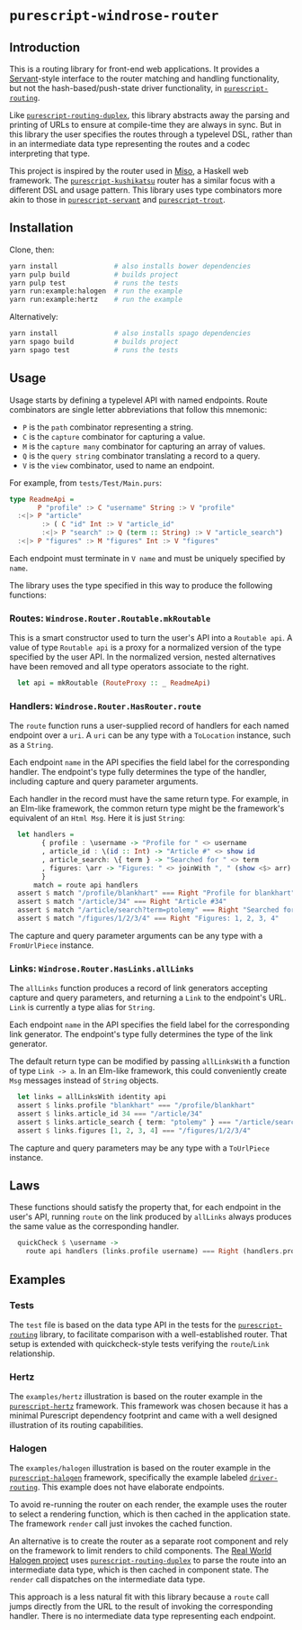 # `purescript-windrose-router`

## Introduction

This is a routing library for front-end web applications.  It provides a [Servant](https://github.com/haskell-servant/servant)-style interface to the router matching and handling functionality, but not the hash-based/push-state driver functionality, in [`purescript-routing`](https://github.com/slamdata/purescript-routing).

Like [`purescript-routing-duplex`](https://github.com/natefaubion/purescript-routing-duplex), this library abstracts away the parsing and printing of URLs to ensure at compile-time they are always in sync. But in this library the user specifies the routes through a typelevel DSL, rather than in an intermediate data type representing the routes and a codec interpreting that type.

This project is inspired by the router used in [Miso](https://github.com/dmjio/miso), a Haskell web framework.  The [`purescript-kushikatsu`](https://github.com/justinwoo/purescript-kushikatsu) router has a similar focus with a different DSL and usage pattern.  This library uses type combinators more akin to those in [`purescript-servant`](https://github.com/f-o-a-m/purescript-servant) and [`purescript-trout`](https://github.com/owickstrom/purescript-trout).  

## Installation

Clone, then:

```bash
yarn install              # also installs bower dependencies
yarn pulp build           # builds project
yarn pulp test            # runs the tests
yarn run:example:halogen  # run the example
yarn run:example:hertz    # run the example
```

Alternatively:

```bash
yarn install              # also installs spago dependencies
yarn spago build          # builds project
yarn spago test           # runs the tests
```

## Usage

Usage starts by defining a typelevel API with named endpoints.  Route combinators are single letter abbreviations that follow this mnemonic:

* `P` is the `path` combinator representing a string.
* `C` is the `capture` combinator for capturing a value.
* `M` is the `capture many` combinator for capturing an array of values.
* `Q` is the `query string` combinator translating a record to a query.
* `V` is the `view` combinator, used to name an endpoint.

For example, from `tests/Test/Main.purs`:

```purescript
type ReadmeApi =
       P "profile" :> C "username" String :> V "profile"
  :<|> P "article"
        :> ( C "id" Int :> V "article_id"
        :<|> P "search" :> Q (term :: String) :> V "article_search")
  :<|> P "figures" :> M "figures" Int :> V "figures"
```

Each endpoint must terminate in `V name` and must be uniquely specified by `name`.

The library uses the type specified in this way to produce the following functions:

### Routes: `Windrose.Router.Routable.mkRoutable`

This is a smart constructor used to turn the user's API into a `Routable api`.  A value of type `Routable api` is a proxy for a normalized version of the type specified by the user API. In the normalized version, nested alternatives have been removed and all type operators associate to the right.

```purescript
  let api = mkRoutable (RouteProxy :: _ ReadmeApi)
```

### Handlers: `Windrose.Router.HasRouter.route`

The `route` function runs a user-supplied record of handlers for each named endpoint over a `uri`.  A `uri` can be any type with a `ToLocation` instance, such as a `String`.  

Each endpoint `name` in the API specifies the field label for the corresponding handler. The endpoint's type fully determines the type of the handler, including capture and query parameter arguments.  

Each handler in the record must have the same return type.  For example, in an Elm-like framework, the common return type might be the framework's equivalent of an `Html Msg`. Here it is just `String`:

```purescript
  let handlers =
        { profile : \username -> "Profile for " <> username
        , article_id : \(id :: Int) -> "Article #" <> show id
        , article_search: \{ term } -> "Searched for " <> term
        , figures: \arr -> "Figures: " <> joinWith ", " (show <$> arr)
        }
      match = route api handlers
  assert $ match "/profile/blankhart" === Right "Profile for blankhart"
  assert $ match "/article/34" === Right "Article #34"
  assert $ match "/article/search?term=ptolemy" === Right "Searched for ptolemy"
  assert $ match "/figures/1/2/3/4" === Right "Figures: 1, 2, 3, 4"
```

The capture and query parameter arguments can be any type with a `FromUrlPiece` instance.

### Links: `Windrose.Router.HasLinks.allLinks`

The `allLinks` function produces a record of link generators accepting capture and query parameters, and returning a `Link` to the endpoint's URL.  `Link` is currently a type alias for `String`.  

Each endpoint `name` in the API specifies the field label for the corresponding link generator. The endpoint's type fully determines the type of the link generator.  

The default return type can be modified by passing `allLinksWith` a function of type `Link -> a`.  In an Elm-like framework, this could conveniently create `Msg` messages instead of `String` objects.

```purescript
  let links = allLinksWith identity api
  assert $ links.profile "blankhart" === "/profile/blankhart"
  assert $ links.article_id 34 === "/article/34"
  assert $ links.article_search { term: "ptolemy" } === "/article/search?term=ptolemy"
  assert $ links.figures [1, 2, 3, 4] === "/figures/1/2/3/4"
```

The capture and query parameters may be any type with a `ToUrlPiece` instance.

## Laws

These functions should satisfy the property that, for each endpoint in the user's API, running `route` on the link produced by `allLinks` always produces the same value as the corresponding handler.

```purescript
  quickCheck $ \username ->
    route api handlers (links.profile username) === Right (handlers.profile username)
```

## Examples

### Tests

The `test` file is based on the data type API in the tests for the [`purescript-routing`](https://github.com/slamdata/purescript-routing) library, to facilitate comparison with a well-established router.  That setup is extended with quickcheck-style tests verifying the `route`/`Link` relationship.

### Hertz

The `examples/hertz` illustration is based on the router example in the [`purescript-hertz`](https://github.com/utkarshkukreti/purescript-hertz) framework.  This framework was chosen because it has a minimal Purescript dependency footprint and came with a well designed illustration of its routing capabilities.

### Halogen

The `examples/halogen` illustration is based on the router example in the [`purescript-halogen`](https://github.com/slamdata/purescript-halogen) framework, specifically the example labeled [`driver-routing`](https://github.com/slamdata/purescript-halogen/tree/master/examples/driver-routing). This example does not have elaborate endpoints.

To avoid re-running the router on each render, the example uses the router to select a rendering function, which is then cached in the application state.  The framework `render` call just invokes the cached function.

An alternative is to create the router as a separate root component and rely on the framework to limit renders to child components.  The [Real World Halogen project](https://github.com/thomashoneyman/purescript-halogen-realworld/blob/master/src/Component/Router.purs) uses [`purescript-routing-duplex`](https://github.com/natefaubion/purescript-routing-duplex) to parse the route into an intermediate data type, which is then cached in component state.  The `render` call dispatches on the intermediate data type.

This approach is a less natural fit with this library because a `route` call jumps directly from the URL to the result of invoking the corresponding handler.  There is no intermediate data type representing each endpoint.
